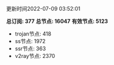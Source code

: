 更新时间2022-07-09 03:52:01

**总订阅: 377**
**总节点: 16047**
**有效节点: 5123**
- trojan节点: 418
- ss节点: 1972
- ssr节点: 363
- v2ray节点: 2370

